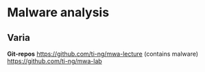 # Malware analysis


## Varia

**Git-repos**
https://github.com/ti-ng/mwa-lecture  (contains malware)
https://github.com/ti-ng/mwa-lab